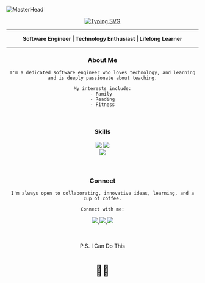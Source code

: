 ![MasterHead](https://www.bleepstatic.com/content/hl-images/2019/10/28/programming-header.jpg)



<div align="center">
  <a href="https://git.io/typing-svg"><img src="https://readme-typing-svg.demolab.com?font=Fira+Code&weight=500&size=35&duration=4000&pause=1500&color=FF6969&center=true&vCenter=true&width=435&height=65&lines=Hi+There!+%F0%9F%91%8B%F0%9F%8F%BC;I+am+Manuel+Tobal...;But+call+me+Manny!+%F0%9F%98%81" alt="Typing SVG" /></a>
</div>



<hr>
<p align="center">
    <strong>Software Engineer | Technology Enthusiast | Lifelong Learner</strong>
</p>
<hr>


<div align="center">
	<h3>About Me</h3>
</div>

<div align="center">

```
I'm a dedicated software engineer who loves technology, and learning and is deeply passionate about teaching.

My interests include:
- Family 
- Reading
- Fitness
```

</div>


</br>

<div align="center">
	<h3>Skills</h3>
</div>

<div align="center">
    <img src="https://skillicons.dev/icons?i=html,css,javascript,typescript,react,redux,nextjs,tailwind,vite,express,nodejs" />
    <img src="https://skillicons.dev/icons?i=npm,python,flask,sequelize,sqlite,postgres,aws,git,github,sentry,postman,vscode" /><br>
    <img src="https://skillicons.dev/icons?i=apple,windows" />
</div>


</br>
</br>

<div align="center">
	<h3>Connect</h3>
</div>

<div align="center">

```
I'm always open to collaborating, innovative ideas, learning, and a cup of coffee.

Connect with me:
```

</div>


<div align="center"> 
  <a href="mailto:contact@manueltobal.com">
    <img src="https://img.shields.io/badge/Gmail-333333?style=for-the-badge&logo=gmail&logoColor=red" />
  </a>
  <a href="https://www.linkedin.com/in/manuel-tobal-8a8127175/">
    <img src="https://img.shields.io/badge/LinkedIn-0077B5?style=for-the-badge&logo=linkedin&logoColor=white" />
  </a>
  <a href="https://manueltobal.com/">
     <img src="https://img.shields.io/badge/Portfolio-f95757?style=for-the-badge&logo=googlechrome&logoColor=white" /> <!-- sqlite, safari, google-chrome are other good icon options -->
  </a>
</div>


</br>
</br>


<div align="center">

<p>P.S. I Can Do This</p>
<h1>🖖🏼</h1>
</div>
